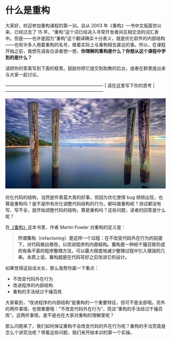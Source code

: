 # 什么是重构

大家好，欢迎参加重构课程的第一训。自从 2003 年《重构》一书中文版面世以来，已经过去了 15 年，“重构”这个词已经进入寻常开发者间互相交流的词汇表中。但是——也许是因为“重构”这个翻译确实十分表义，就是优化软件的内部结构——也有许多人用着重构的名号，做着实际上与重构相去甚远的事。所以，在课程开始之前，我想先请各位读者想一想，**你理解的重构是什么？你想从这个课程中学到的是什么？**

请把你的答案写到下面的框里。鼓励你把它提交到助教的后台，或者在群里提出来与大家一起讨论。

——————————————————————
| 请在这里写下你的思考 |
——————————————————————

![](images/separator-australia-queensland.jpg)

优化代码的结构，当然是件善莫大焉的好事，但因为优化使得 bug 频频出现，也算是重构吗？是不是所有优化调整代码结构的行为，都叫做重构呢？测试都没有写、写不全，就开始调整代码的结构，算是重构吗？这些问题，读者的回答是什么呢？

在[《重构》](https://book.douban.com/subject/30468597/)这本书里，作者 Martin Fowler 对重构的定义是：

> **所谓重构（refactoring）是这样一个过程：在不改变代码外在行为的前提下，对代码做出修改，以改进程序的内部结构。重构是一种经千锤百炼形成的有条不紊的程序整理方法，可以最大限度地减少整理过程中引入错误的几率。本质上说，重构就是在代码写好之后改进它的设计。**

如果觉得这段话太长，那么我帮你画一下重点：

- 不改变代码外在行为
- 改进程序的内部结构
- 重构的手法经过千锤百炼

大家看到，“改进程序的内部结构”是重构的一个重要特征，但可不是全部哦。另外的两件事情，也很重要哦：“不改变代码外在行为”，而且“重构的手法经过千锤百炼”。这两件事情，是不是也在大家对重构的理解里呢？

那么问题来了，我们如何保证重构不会改变代码的外在行为呢？重构的手法究竟是怎么个讲究法呢？带着这些问题，我们来开始本训的第一个实操。
